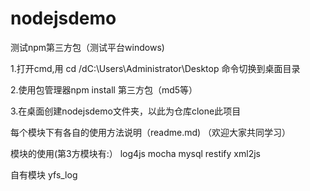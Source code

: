 # nodejsdemo
测试npm第三方包（测试平台windows)

1.打开cmd,用
cd /dC:\Users\Administrator\Desktop
命令切换到桌面目录

2.使用包管理器npm install 第三方包（md5等）

3.在桌面创建nodejsdemo文件夹，以此为仓库clone此项目

每个模块下有各自的使用方法说明（readme.md)
（欢迎大家共同学习）

模块的使用(第3方模块有:）
log4js
mocha
mysql
restify
xml2js

自有模块
yfs_log
